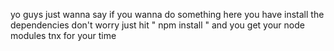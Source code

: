 yo guys just wanna say if you wanna do something here you have install the dependencies don't worry just hit " npm install " and you get your node modules tnx for your time 
